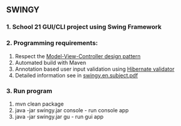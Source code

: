 ## SWINGY
### 1. School 21 GUI/CLI project using Swing Framework
### 2. Programming requirements:
1) Respect the [Model-View-Controller design pattern](https://en.wikipedia.org/wiki/Model%E2%80%93view%E2%80%93controller)
2) Automated build with Maven
3) Annotation based user input validation using [Hibernate validator](https://docs.jboss.org/hibernate/stable/validator/reference/en-US/html_single/#validator-gettingstarted)
4) Detailed information see in [swingy.en.subject.pdf](files/swingy.en.subject.pdf)
### 3. Run program
1) mvn clean package
2) java -jar swingy.jar console - run console app
3) java -jar swingy.jar gu - run gui app
